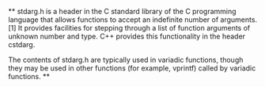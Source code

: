 ** stdarg.h is a header in the C standard library of the C programming language that allows functions to accept an indefinite number of arguments.[1] It provides facilities for stepping through a list of function arguments of unknown number and type. C++ provides this functionality in the header cstdarg.

The contents of stdarg.h are typically used in variadic functions, though they may be used in other functions (for example, vprintf) called by variadic functions. **
